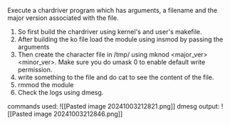 Execute a chardriver program which has arguments, a filename and the major version associated with the file.
1. So first build the chardriver using kernel's and user's makefile.
2. After building the ko file load the module using insmod by passing the arguments
3. Then create the character file in /tmp/ using mknod <major_ver> <minor_ver>. Make sure you do umask 0 to enable default write permission.
4. write something to the file and do cat to see the content of the file.
5. rmmod the module
6. Check the logs using dmesg.

commands used:
![[Pasted image 20241003212821.png]]
dmesg output:
![[Pasted image 20241003212846.png]]